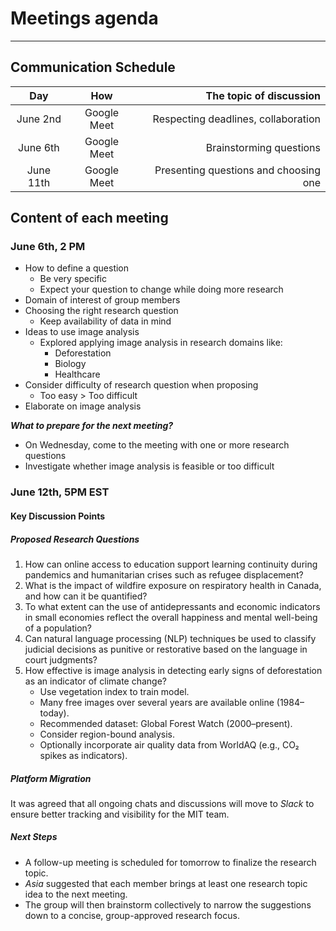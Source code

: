 
# Meetings agenda

---

## Communication Schedule

| Day    | How | The topic of discussion |
| :----: | :-: | ----------------------: |
| June 2nd | Google Meet  | Respecting deadlines, collaboration |
| June 6th | Google Meet  | Brainstorming questions |
| June 11th | Google Meet  | Presenting questions and choosing one |

## Content of each meeting

### June 6th, 2 PM

- How to define a question  
  - Be very specific  
  - Expect your question to change while doing more research  
- Domain of interest of group members  
- Choosing the right research question  
  - Keep availability of data in mind  
- Ideas to use image analysis  
  - Explored applying image analysis in research domains like:  
    - Deforestation  
    - Biology  
    - Healthcare  
- Consider difficulty of research question when proposing  
  - Too easy > Too difficult  
- Elaborate on image analysis

**_What to prepare for the next meeting?_**  

- On Wednesday, come to the meeting with one or more research questions
- Investigate whether image analysis is feasible or too difficult

### June 12th, 5PM EST

#### Key Discussion Points

##### Proposed Research Questions

1. How can online access to education support learning continuity during
pandemics and humanitarian crises such as refugee displacement?
2. What is the impact of wildfire exposure on respiratory health in  Canada,
 and how can it be quantified?
3. To what extent can the use of antidepressants and economic indicators in
small economies reflect the overall happiness and mental well-being of a population?
4. Can natural language processing (NLP) techniques be used to classify judicial
decisions as punitive or restorative based on the language in court judgments?
5. How effective is image analysis in detecting early signs of deforestation as
an indicator of climate change?
   - Use vegetation index to train model.
   - Many free images over several years are available online (1984–today).
   - Recommended dataset: Global Forest Watch (2000–present).
   - Consider region-bound analysis.
   - Optionally incorporate air quality data from WorldAQ (e.g., CO₂ spikes as indicators).

##### Platform Migration

It was agreed that all ongoing chats and discussions will move to _Slack_ to
ensure better tracking and visibility for the MIT team.

##### Next Steps

- A follow-up meeting is scheduled for tomorrow to finalize the research topic.
- _Asia_ suggested that each member brings at least one research topic idea
to the next meeting.
- The group will then brainstorm collectively to narrow the suggestions down to
a concise, group-approved research focus.

